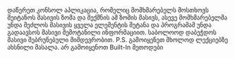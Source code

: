 ﻿დაწერეთ კონსოლ აპლიკაცია, რომელიც მომხმარებელს მოსთხოვს შეიტანოს მასივის ზომა და
შექმნის ამ ზომის მასივს, ასევე მომხმარებელმა უნდა შეძლოს მასივის ყველა ელემენტის
შეტანა და პროგრამამ უნდა გადაავსოს მასივი შემოტანილი ინფორმაციით.
საბოლოოდ დაბეჭდოს მასივი შებრუნებული მიმდევრობით.
P.S. გამოიყენეთ მხოლოდ ლექციებზე ახსნილი მასალა. არ გამოიყენოთ Built-In მეთოდები